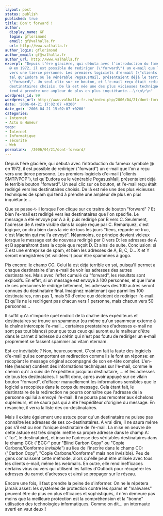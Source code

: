 ```yaml
---
layout: post
status: publish
published: true
title: Don't forward !
author:
  display_name: GF
  login: gflorimond
  email: gf@valhalla.fr
  url: http://www.valhalla.fr
author_login: gflorimond
author_email: gf@valhalla.fr
author_url: http://www.valhalla.fr
excerpt: "Depuis l'ère glacière, qui débuta avec l'introduction du fameux symbole
  @ en 1972, il est possible de rediriger (\"forward\") un e-mail que l'on a reçu
  vers une tierce personne. Les premiers logiciels d'e-mail (\"clients SMTP/POP\"),
  tel qu'Eudora ou le vénérable PegasusMail, présentaient déjà le terrible bouton
  \"forward\". Un seul clic sur ce bouton, et l'e-mail reçu était redirigé vers les
  destinataires choisis. De là est née une des plus vicieuses techniques de spam qui
  tend à prendre une ampleur de plus en plus inquiétante...\r\n\r\n"
wordpress_id: 99
wordpress_url: http://www.valhalla-fr.eu/index.php/2006/04/21/dont-forward/
date: '2006-04-21 17:02:07 +0200'
date_gmt: '2006-04-21 15:02:07 +0200'
categories:
- Internet
- Actu & Humeur
tags:
- Internet
- Informatique
- sécurité
- Web
permalink:  /2006/04/21/dont-forward/
---
```

<p>Depuis l'ère glacière, qui débuta avec l'introduction du fameux symbole @ en 1972, il est possible de rediriger ("forward") un e-mail que l'on a reçu vers une tierce personne. Les premiers logiciels d'e-mail ("clients SMTP/POP"), tel qu'Eudora ou le vénérable PegasusMail, présentaient déjà le terrible bouton "forward". Un seul clic sur ce bouton, et l'e-mail reçu était redirigé vers les destinataires choisis. De là est née une des plus vicieuses techniques de spam qui tend à prendre une ampleur de plus en plus inquiétante...</p>
<p><a id="more"></a><a id="more-99"></a></p>
<p>Que se passe-t-il lorsque l'on clique sur ce traitre de bouton "forward" ? Et bien l'e-mail est redirigé vers les destinataires que l'on spécifie. Le message a été envoyé par A à B, puis redirigé par B vers C. Seulement, l'adresse de A reste visible dans la copie reçue par C. Remarquez, c'est logique, on dira bien dans la vie de tous les jours "tiens, regarde ce truc, c'est Machin qui me l'a envoyé". Néanmoins, ce principe devient vicieux lorsque le message est de nouveau redirigé par C vers D: les adresses de A et B apparaîtront dans la copie que reçoit D. Et ainsi de suite. Conclusion: si Z est une entreprise de spam, et bien les adresses de A, B, C, D... X et Y seront enregistrées (et validées !) pour être spammées à gogo.</p>
<p>Pis encore: le champ CC. Celui là est déjà terrible en soi, puisqu'il permet à chaque destinataire d'un e-mail de voir les adresses des autres destinataires. Mais avec l'effet cumulé du "forward", les résultats sont explosifs. En effet, si un message est envoyé à 100 personnes, et que l'une de ces personnes le redirige bêtement, les adresses des 100 autres seront connues du destinataire final. Imaginez maintenant que parmi les 100 destinataires, non pas 1, mais 50 d'entre eux décident de rediriger l'e-mail. Et qu'ils ne le redirigent pas chacun vers 1 personne, mais chacun vers 50 personnes...</p>
<p>Il suffit qu'à n'importe quel endroit de la chaîne des expéditeurs et destinataires se trouve un spammeur (ou même qu'un spammeur externe à la chaîne intercepte l'e-mail... certaines prestataires d'adresses e-mail ne sont pas tout blancs) pour que tous ceux qui auront eu le malheur d'être dans le carnet d'adresse du crétin qui n'est pas foutu de rediriger un e-mail proprement se fassent spammer ad vitam eternam.</p>
<p>Est-ce inévitable ? Non, heureusement. C'est en fait la faute des logiciels d'e-mail qui se comportent en redirection comme ils le font en réponse: en récopiant le message original accompagné de son en-tête complet. L'en-tête (header) contient des informations techniques sur l'e-mail, comme le chemin qu'il a suivi de l'expéditeur jusqu'au destinataire, ... et les adresses de tous les destinataires. Il suffit donc, après avoir appuyé sur ce vilain bouton "forward", d'effacer manuellement les informations sensibles que le logiciel a recopiées dans le corps du message. Cela étant fait, le destinataire de la redirection ne pourra connaître que l'adresse de la personne qui lui a envoyé l'e-mail. Il ne pourra pas remonter aux échelons supérieurs, et ne saura pas qui a été l'expéditeur d'origine du message. En revanche, il verra la liste des co-destinataires.</p>
<p>Mais il existe également une astuce pour qu'un destinataire ne puisse pas connaître les adresses de ses co-destinataires. A vrai dire, il ne saura même pas s'il est ou non l'unique destinataire de l'e-mail. La mise en oeuvre de cette astuce est très simple: mettre sa propre adresse dans le champ A: ("To:", le destinataire), et inscrire l'adresse des véritables destinataires dans le champ CCi: ("BCC:" pour "Blind Carbon Copy" ou "Copie Carbone/Conforme <i>invisible</i>") au lieu de l'inscrire dans le champ CC: ("Carbon Copy", "Copie Carbone/Conforme" mais non invisible). Peu de gens connaissent cette méthode, alors qu'elle peut être utilisée avec tous les clients e-mail, même les webmails. En outre, elle rend inefficaces certains virus ou vers qui utilisent les failles d'Outlook pour récupérer les adresses du carnet d'adresses et ainsi se propager sur le réseau.</p>
<p>Encore une fois, il faut prendre la peine de s'informer. On ne le répètera jamais assez: les systèmes de protection contre les spams et "malwares" peuvent être de plus en plus efficaces et sophistiqués, il n'en demeure pas moins que la meilleure protection est la compréhension et la "bonne" utilisation des technologies informatiques. Comme on dit... un internaute averti en vaut deux !</p>
